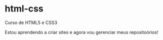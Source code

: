# html-css
 Curso de HTML5 e CSS3

Estou aprendendo a criar sites e agora vou gerenciar meus repositoórios!